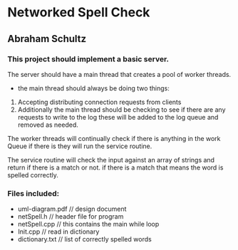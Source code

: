  # Networked Spell Check
 ## Abraham Schultz
 
### This project should implement a basic server.
 
 The server should have a main thread that creates a pool of worker threads.
 
  - the main thread should always be doing two things:
  
  1. Accepting distributing connection requests from clients
  2. Additionally the main thread should be checking to see if there are any requests to write to the log
  these will be added to the log queue and removed as needed.

  The worker threads will continually check if there is anything in the work Queue
  if there is they will run the service routine.
 
 The service routine will check the input against an array of strings and return if there is a match or not.
 if there is a match that means the word is spelled correctly.

 
 ### Files included: 
 - uml-diagram.pdf     // design document
 - netSpell.h          // header file for program
 - netSpell.cpp        // this contains the main while loop
 - Init.cpp            // read in dictionary
 - dictionary.txt      // list of correctly spelled words
 

 

